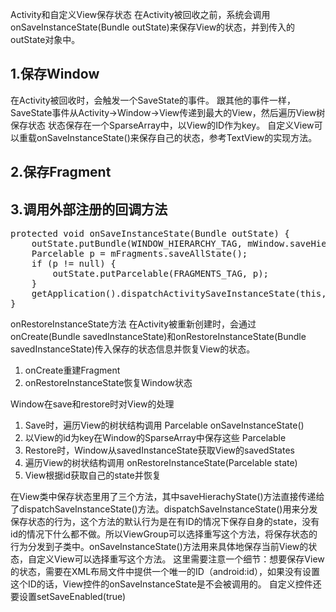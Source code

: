 Activity和自定义View保存状态
在Activity被回收之前，系统会调用onSaveInstanceState(Bundle outState)来保存View的状态，并到传入的outState对象中。     

1.保存Window
--------------------------------
在Activity被回收时，会触发一个SaveState的事件。
跟其他的事件一样，SaveState事件从Activity->Window->View传递到最大的View，然后遍历View树保存状态
状态保存在一个SparseArray中，以View的ID作为key。
自定义View可以重载onSaveInstanceState()来保存自己的状态，参考TextView的实现方法。

2.保存Fragment
------------------------------

3.调用外部注册的回调方法
------------------------------
<pre>
protected void onSaveInstanceState(Bundle outState) {
    outState.putBundle(WINDOW_HIERARCHY_TAG, mWindow.saveHierarchyState());
    Parcelable p = mFragments.saveAllState();
    if (p != null) {
        outState.putParcelable(FRAGMENTS_TAG, p);
    }
    getApplication().dispatchActivitySaveInstanceState(this, outState);
}
</pre>


onRestoreInstanceState方法
在Activity被重新创建时，会通过onCreate(Bundle savedInstanceState)和onRestoreInstanceState(Bundle savedInstanceState)传入保存的状态信息并恢复View的状态。           
1. onCreate重建Fragment       
2. onRestoreInstanceState恢复Window状态           


Window在save和restore时对View的处理

1. Save时，遍历View的树状结构调用 Parcelable onSaveInstanceState()
2. 以View的id为key在Window的SparseArray<Parcelable>中保存这些 Parcelable
3. Restore时，Window从savedInstanceState获取View的savedStates
4. 遍历View的树状结构调用 onRestoreInstanceState(Parcelable state)
5. View根据id获取自己的state并恢复

在View类中保存状态里用了三个方法，其中saveHierachyState()方法直接传递给了dispatchSaveInstanceState()方法。dispatchSaveInstanceState()用来分发保存状态的行为，这个方法的默认行为是在有ID的情况下保存自身的state，没有id的情况下什么都不做。所以ViewGroup可以选择重写这个方法，将保存状态的行为分发到子类中。onSaveInstanceState()方法用来具体地保存当前View的状态，自定义View可以选择重写这个方法。
这里需要注意一个细节：想要保存View的状态，需要在XML布局文件中提供一个唯一的ID（android:id），如果没有设置这个ID的话，View控件的onSaveInstanceState是不会被调用的。
自定义控件还要设置setSaveEnabled(true)